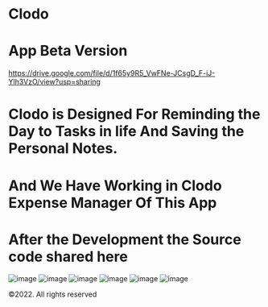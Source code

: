 # Clodo

# App Beta Version
https://drive.google.com/file/d/1f65y9R5_VwFNe-JCsgD_F-iJ-Ylh3VzO/view?usp=sharing


# Clodo is Designed For Reminding the Day to Tasks in life And Saving the Personal Notes.
# And We Have Working in Clodo Expense Manager Of This App
# After the Development the Source code shared here


![image](https://github.com/TrekCodes/Clodo/blob/main/Screenshot_1656094695.png) ![image](https://github.com/TrekCodes/Clodo/blob/main/Screenshot_1656094634.png) 
![image](https://github.com/TrekCodes/Clodo/blob/main/Screenshot_1656094639.png) ![image](https://github.com/TrekCodes/Clodo/blob/main/Screenshot_1656094666.png)
![image](https://github.com/TrekCodes/Clodo/blob/main/Screenshot_1656094755.png) ![image](https://github.com/TrekCodes/Clodo/blob/main/Screenshot_1656094703.png)



©2022. All rights reserved
